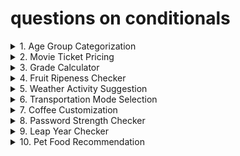 # questions on conditionals

<details>
<summary>1. Age Group Categorization
</summary>
Classify a person's age group: Child (< 13), Teenager (13-19), Adult (20-59), Senior (60+).

</details>

<details>
<summary>2. Movie Ticket Pricing
</summary>
Problem: Movie tickets are priced based on age: $12 for adults (18 and over), $8 for children. Everyone gets a $2 discount on Wednesday.

</details>

<details>
<summary>3. Grade Calculator
</summary>
Problem: Assign a letter grade based on a student's score: A (90-100), B (80-89), C (70-79), D (60-69), F (below 60).

</details>

<details>
<summary>4. Fruit Ripeness Checker
</summary>
Problem: Determine if a fruit is ripe, overripe, or unripe based on its color. (e.g., Banana: Green - Unripe, Yellow - Ripe, Brown - Overripe)

</details>

<details>
<summary>5. Weather Activity Suggestion
</summary>
Problem: Suggest an activity based on the weather (e.g., Sunny - Go for a walk, Rainy - Read a book, Snowy - Build a snowman).

</details>

<details>
<summary>6. Transportation Mode Selection
</summary>
Problem: Choose a mode of transportation based on the distance (e.g., <3 km: Walk, 3-15 km: Bike, >15 km: Car).

</details>


<details>
<summary>7. Coffee Customization
</summary>
Problem: Customize a coffee order: "Small", "Medium", or "Large" with an option for "Extra shot" of espresso.

</details>


<details>
<summary>8. Password Strength Checker
</summary>
Problem: Check if a password is "Weak", "Medium", or "Strong". Criteria: < 6 chars (Weak), 6-10 chars (Medium), >10 chars (Strong).

</details>


<details>
<summary>9. Leap Year Checker
</summary>
Problem: Determine if a year is a leap year. (Leap years are divisible by 4, but not by 100 unless also divisible by 400).

</details>


<details>
<summary>10. Pet Food Recommendation
</summary>
Problem: Recommend a type of pet food based on the pet's species and age. (e.g., Dog: <2 years - Puppy food, Cat: >5 years - Senior cat food).
